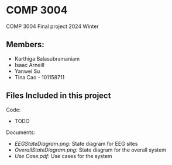 # COMP 3004
COMP 3004 Final project 2024 Winter


## Members:
- Karthiga Balasubramaniam
- Isaac Arneill
- Yanwei Su
- Tina Cao - 101158711

## Files Included in this project
Code:
- TODO



Documents:
- *EEGStateDiagram.png*: State diagram for EEG sites
- *OverallStateDiagram.png*: State diagram for the overall system
- *Use Case.pdf*: Use cases for the system
